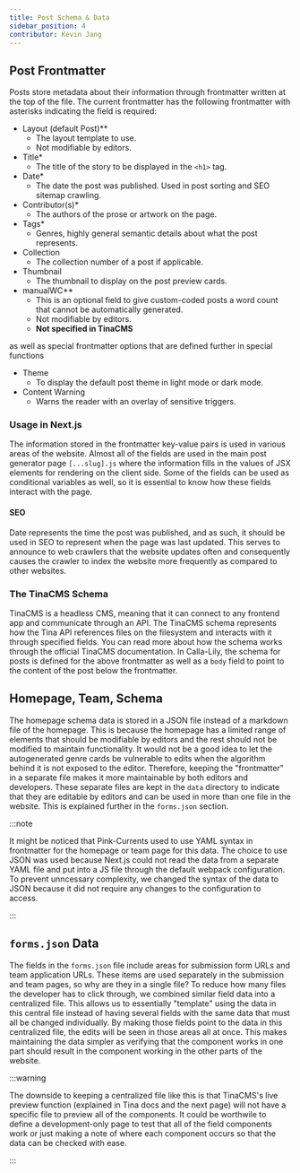 ```yaml
---
title: Post Schema & Data
sidebar_position: 4
contributor: Kevin Jang
---
```


## Post Frontmatter

Posts store metadata about their information through frontmatter written at the top of the file. The current frontmatter has the following frontmatter with asterisks indicating the field is required:

* Layout (default Post)\*\*
  * The layout template to use. 
  * Not modifiable by editors.
* Title\*
  * The title of the story to be displayed in the `<h1>` tag.
* Date\*
  * The date the post was published. Used in post sorting and SEO sitemap crawling.
* Contributor(s)\*
  * The authors of the prose or artwork on the page.
* Tags\*
  * Genres, highly general semantic details about what the post represents.
* Collection
  * The collection number of a post if applicable.
* Thumbnail
  * The thumbnail to display on the post preview cards.
* manualWC\*\*
  * This is an optional field to give custom-coded posts a word count that cannot be automatically generated. 
  * Not modifiable by editors. 
  * **Not specified in TinaCMS** 

as well as special frontmatter options that are defined further in special functions

* Theme
  * To display the default post theme in light mode or dark mode.
* Content Warning
  * Warns the reader with an overlay of sensitive triggers. 

### Usage in Next.js

The information stored in the frontmatter key-value pairs is used in various areas of the website. Almost all of the fields are used in the main post generator page `[...slug].js` where the information fills in the values of JSX elements for rendering on the client side. Some of the fields can be used as conditional variables as well, so it is essential to know how these fields interact with the page. 

#### SEO

Date represents the time the post was published, and as such, it should be used in SEO to represent when the page was last updated. This serves to announce to web crawlers that the website updates often and consequently causes the crawler to index the website more frequently as compared to other websites.

### The TinaCMS Schema

TinaCMS is a headless CMS, meaning that it can connect to any frontend app and communicate through an API. The TinaCMS schema represents how the Tina API references files on the filesystem and interacts with it through specified fields. You can read more about how the schema works through the official TinaCMS documentation. In Calla-Lily, the schema for posts is defined for the above frontmatter as well as a `body` field to point to the content of the post below the frontmatter. 

## Homepage, Team, Schema

The homepage schema data is stored in a JSON file instead of a markdown file of the homepage. This is because the homepage has a limited range of elements that should be modifiable by editors and the rest should not be modified to maintain functionality. It would not be a good idea to let the autogenerated genre cards be vulnerable to edits when the algorithm behind it is not exposed to the editor. Therefore, keeping the "frontmatter" in a separate file makes it more maintainable by both editors and developers. These separate files are kept in the `data` directory to indicate that they are editable by editors and can be used in more than one file in the website. This is explained further in the `forms.json` section.

:::note

It might be noticed that Pink-Currents used to use YAML syntax in frontmatter for the homepage or team page for this data. The choice to use JSON was used because Next.js could not read the data from a separate YAML file and put into a JS file through the default webpack configuration. To prevent unncessary complexity, we changed the syntax of the data to JSON because it did not require any changes to the configuration to access.

:::
## `forms.json` Data

The fields in the `forms.json` file include areas for submission form URLs and team application URLs. These items are used separately in the submission and team pages, so why are they in a single file? To reduce how many files the developer has to click through, we combined similar field data into a centralized file. This allows us to essentially "template" using the data in this central file instead of having several fields with the same data that must all be changed individually. By making those fields point to the data in this centralized file, the edits will be seen in those areas all at once. This makes maintaining the data simpler as verifying that the component works in one part should result in the component working in the other parts of the website. 

:::warning

The downside to keeping a centralized file like this is that TinaCMS's live preview function (explained in Tina docs and the next page) will not have a specific file to preview all of the components. It could be worthwile to define a development-only page to test that all of the field components work or just making a note of where each component occurs so that the data can be checked with ease.

:::